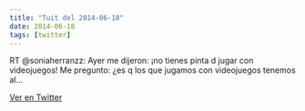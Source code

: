 ```yaml
---
title: "Tuit del 2014-06-18"
date: 2014-06-18
tags: [twitter]
---
```


RT @soniaherranzz: Ayer me dijeron: ¡no tienes pinta d jugar con videojuegos! Me pregunto: ¿es q los que jugamos con videojuegos tenemos al…



[Ver en Twitter](https://twitter.com/i/web/status/479321211709968384)
